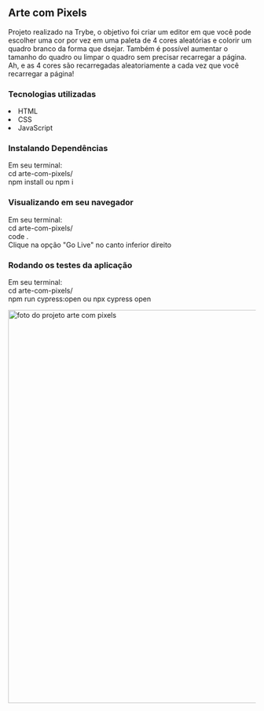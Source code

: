 <h2>Arte com Pixels</h2>

Projeto realizado na Trybe, o objetivo foi criar um editor em que você pode escolher uma cor por vez em uma paleta de 4 cores aleatórias e colorir um quadro branco da forma que dsejar. Também é possível aumentar o tamanho do quadro ou limpar o quadro sem precisar recarregar a página. Ah, e as 4 cores são recarregadas aleatoriamente a cada vez que você recarregar a página!

<h3>Tecnologias utilizadas</h3>

<li>HTML</li>
<li>CSS</li>
<li>JavaScript</li>

<h3>Instalando Dependências</h3>

Em seu terminal:</br> 
cd arte-com-pixels/</br>
npm install ou npm i

<h3>Visualizando em seu navegador</h3>

Em seu terminal:</br>
cd arte-com-pixels/</br>
code .</br>
Clique na opção "Go Live" no canto inferior direito

<h3>Rodando os testes da aplicação</h3>

Em seu terminal:</br>
cd arte-com-pixels/</br>
npm run cypress:open ou npx cypress open

<img src="https://imgur.com/Szzj3ws.png" alt="foto do projeto arte com pixels" min-width="400px" max-width="800px" width="800px"/>
